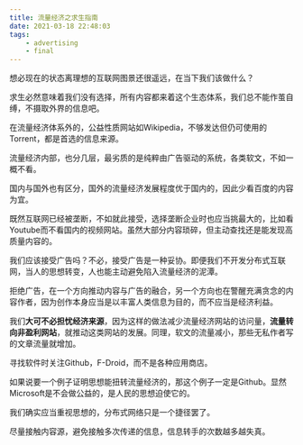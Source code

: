 ```yaml
---
title: 流量经济之求生指南
date: 2021-03-18 22:48:03
tags:
    - advertising
    - final
---
```





想必现在的状态离理想的互联网图景还很遥远，在当下我们该做什么？

求生必然意味着我们没有选择，所有内容都来着这个生态体系，我们总不能作茧自缚，不摄取外界的信息吧。

在流量经济体系外的，公益性质网站如Wikipedia，不够发达但仍可使用的Torrent，都是首选的信息来源。

流量经济内部，也分几层，最劣质的是纯粹由广告驱动的系统，各类软文，不如一概不看。

国内与国外也有区分，国外的流量经济发展程度优于国内的，因此少看百度的内容为宜。

既然互联网已经被垄断，不如就此接受，选择垄断企业时也应当挑最大的，比如看Youtube而不看国内的视频网站。虽然大部分内容琐碎，但主动查找还是能发现高质量内容的。

我们应该接受广告吗？不必，接受广告是一种妥协。即便我们不开发分布式互联网，当人的思想转变，人也能主动避免陷入流量经济的泥潭。

拒绝广告，在一个方向推动内容与广告的融合，另一个方向也在警醒充满贪念的内容作者，因为创作本身应当是以丰富人类信息为目的，而不应当是经济利益。

我们**大可不必担忧经济来源**，因为这样的做法减少流量经济网站的访问量，**流量转向非盈利网站**，就推动这类网站的发展。同理，软文的流量减小，那些无私作者写的文章流量就增加。

寻找软件时关注Github，F-Droid，而不是各种应用商店。

如果说要一个例子证明思想能扭转流量经济的，那这个例子一定是Github。显然Microsoft是不会做公益的，是人民的思想迫使它的。

我们确实应当重视思想的，分布式网络只是一个捷径罢了。

尽量接触内容源，避免接触多次传递的信息，信息转手的次数越多越失真。